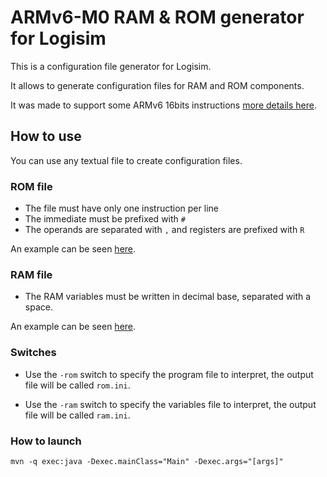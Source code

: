 # ARMv6-M0 RAM & ROM generator for Logisim
This is a configuration file generator for Logisim.<br>

It allows to generate configuration files for RAM and ROM components.

It was made to support some ARMv6 16bits instructions [more details here](doc/instructions.md).

## How to use

You can use any textual file to create configuration files.

### ROM file

* The file must have only one instruction per line
* The immediate must be prefixed with `#`
* The operands are separated with `,` and registers are prefixed with `R`

An example can be seen [here](examples/prog.s).

### RAM file

* The RAM variables must be written in decimal base, separated with a space.

An example can be seen [here](examples/vars.ini).


### Switches

* Use the `-rom` switch to specify the program file to interpret, the output file will be called `rom.ini`.

* Use the `-ram` switch to specify the variables file to interpret, the output file will be called `ram.ini`.

### How to launch

`mvn -q exec:java -Dexec.mainClass="Main" -Dexec.args="[args]"`
